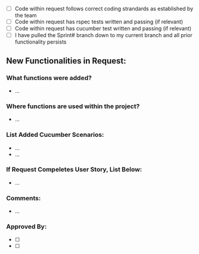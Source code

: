 - [ ] Code within request follows correct coding strandards as established by the team
- [ ] Code within request has rspec tests written and passing (if relevant)
- [ ] Code within request has cucumber test written and passing (if relevant)
- [ ] I have pulled the Sprint# branch down to my current branch and all prior functionality persists

## New Functionalities in Request:
### What functions were added?
- ...

### Where functions are used within the project?
- ...

### List Added Cucumber Scenarios:
- ...
- ...

### If Request Compeletes User Story, List Below:
- ...

### Comments:
- ...

### Approved By:
- [ ] 
- [ ] 
